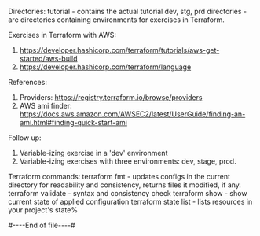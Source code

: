 Directories:
tutorial - contains the actual tutorial
dev, stg, prd directories - are directories containing environments for exercises in Terraform.

Exercises in Terraform with AWS:
  1. https://developer.hashicorp.com/terraform/tutorials/aws-get-started/aws-build 
  2. https://developer.hashicorp.com/terraform/language

References:
  1. Providers: https://registry.terraform.io/browse/providers
  2. AWS ami finder: https://docs.aws.amazon.com/AWSEC2/latest/UserGuide/finding-an-ami.html#finding-quick-start-ami

Follow up:
  1. Variable-izing exercise in a 'dev' environment
  2. Variable-izing exercises with three environments: dev, stage, prod.

Terraform commands:
  terraform fmt - updates configs in the current directory for readability and consistency, returns files it modified, if any.
  terraform validate - syntax and consistency check
  terraform show - show current state of applied configuration
  terraform state list - lists resources in your project's state% 

#----End of file----#
